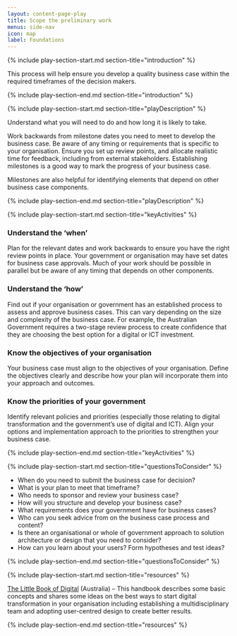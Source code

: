 ```yaml
---
layout: content-page-play
title: Scope the preliminary work
menus: side-nav
icon: map
label: Foundations
---
```

<!--start include wraps the section in starting HTML for styling purposes -->
{% include play-section-start.md section-title="introduction" %}
<p>This process will help ensure you develop a quality business case within the required timeframes of the decision makers.</p>
<!--end include -->
{% include play-section-end.md section-title="introduction" %}




<!--start include wraps the section in starting HTML for styling purposes -->
{% include play-section-start.md section-title="playDescription" %}
<p>Understand what you will need to do and how long it is likely to take.</p>
<p>Work backwards from milestone dates you need to meet to develop the business case. Be aware of any timing or requirements that is specific to your organisation. Ensure you set up review points, and allocate realistic time for feedback, including from external stakeholders. Establishing milestones is a good way to mark the progress of your business case.</p>
<p>Milestones are also helpful for identifying elements that depend on other business case components.</p>
<!--end include -->
{% include play-section-end.md section-title="playDescription" %}



<!--start include wraps the section in starting HTML for styling purposes -->
{% include play-section-start.md section-title="keyActivities" %}
<h3>Understand the &lsquo;when&rsquo;</h3>
<p>Plan for the relevant dates and work backwards to ensure you have the right review points in place. Your government or organisation may have set dates for business case approvals. Much of your work should be possible in parallel but be aware of any timing that depends on other components.</p>
<h3>Understand the &lsquo;how&rsquo;</h3>
<p>Find out if your organisation or government has an established process to assess and approve business cases. This can vary depending on the size and complexity of the business case. For example, the Australian Government requires a two-stage review process to create confidence that they are choosing the best option for a digital or ICT investment.</p>
<h3>Know the objectives of your organisation</h3>
<p>Your business case must align to the objectives of your organisation. Define the objectives clearly and describe how your plan will incorporate them into your approach and outcomes.&nbsp;</p>
<h3>Know the priorities of your government</h3>
<p>Identify relevant policies and priorities (especially those relating to digital transformation and the government&rsquo;s use of digital and ICT). Align your options and implementation approach to the priorities to strengthen your business case.&nbsp;</p>
<!--end include -->
{% include play-section-end.md section-title="keyActivities" %}



<!--start include wraps the section in starting HTML for styling purposes -->
{% include play-section-start.md section-title="questionsToConsider" %}
<ul>
<li>When do you need to submit the business case for decision?</li>
<li>What is your plan to meet that timeframe?</li>
<li>Who needs to sponsor and review your business case?</li>
<li>How will you structure and develop your business case?</li>
<li>What requirements does your government have for business cases?</li>
<li>Who can you seek advice from on the business case process and content?</li>
<li>Is there an organisational or whole of government approach to solution architecture or design that you need to consider?</li>
<li>How can you learn about your users? Form hypotheses and test ideas?</li>
</ul>
<!--end include -->
{% include play-section-end.md section-title="questionsToConsider" %}



<!--start include wraps the section in starting HTML for styling purposes -->
{% include play-section-start.md section-title="resources" %}
<p><a href="https://www.dta.gov.au/blogs/thinking-and-acting-digitally-little-book-digital">The Little Book of Digital</a> (Australia) &ndash; This handbook describes some basic concepts and shares some ideas on the best ways to start digital transformation in your organisation including establishing a multidisciplinary team and adopting user-centred design to create better results.</p>

<!--end include -->
{% include play-section-end.md section-title="resources" %}